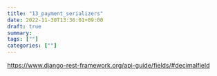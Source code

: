 ```yaml
---
title: "13_payment_serializers"
date: 2022-11-30T13:36:01+09:00
draft: true
summary: 
tags: [""]
categories: [""]
---
```

https://www.django-rest-framework.org/api-guide/fields/#decimalfield


